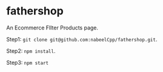 # fathershop
An Ecommerce FIlter Products page.

Step1: `git clone git@github.com:nabeelCpp/fathershop.git`.

Step2: `npm install`.

Step3: `npm start`
